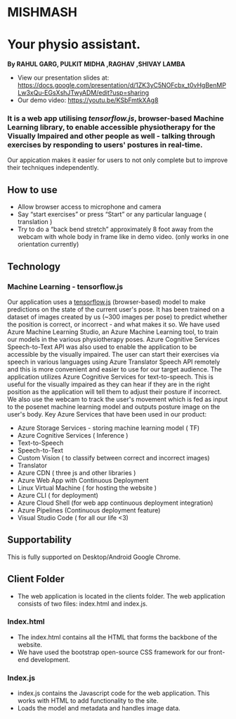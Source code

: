 # MISHMASH
# Your physio assistant.

**By RAHUL GARG, PULKIT MIDHA ,RAGHAV ,SHIVAY LAMBA**

-   View our presentation slides at: https://docs.google.com/presentation/d/1ZK3yC5NOFcbx_t0vHgBenMPLw3xQu-EGsXshJTwyADM/edit?usp=sharing
-   Our demo video: https://youtu.be/KSbFmtkXAg8

### It is a web app utilising **_tensorflow.js_**, browser-based Machine Learning library, to enable accessible physiotherapy for the Visually Impaired and other people as well - talking through exercises by responding to users' postures in real-time.

Our appication makes it easier for users to not only complete but to improve their techniques independently.

## How to use 

-   Allow browser access to microphone and camera
-   Say “start exercises” or press “Start” or any particular language ( translation )
-   Try to do a “back bend stretch” approximately 8 foot away from the webcam with whole body in frame like in demo video. (only works in one orientation currently)

## Technology

### Machine Learning - tensorflow.js

Our application uses a [tensorflow.js](https://www.tensorflow.org/js)  (browser-based) model to make predictions on the state of the current user's pose. It has been trained on a dataset of images created by us (~300 images per pose) to predict whether the position is correct, or incorrect - and what makes it so.
We have used Azure Machine Learning Studio, an Azure Machine Learning tool, to train our models in the various physiotherapy poses.
Azure Cognitive Services Speech-to-Text API was also used to enable the application to be accessible by the visually impaired. The user can start their exercises via speech in various languages using Azure Translator Speech API remotely and this is more convenient and easier to use for our target audience.
The application utilizes Azure Cognitive Services for text-to-speech. This is useful for the visually impaired as they can hear if they are in the right position as the application will tell them to adjust their posture if incorrect.
We also use the webcam to track the user's movement which is fed as input to the posenet machine learning model and outputs posture image on the user's body.
Key Azure Services that have been used in our product:

- Azure Storage Services - storing machine learning model ( TF)
- Azure Cognitive Services ( Inference )
- Text-to-Speech
- Speech-to-Text
- Custom Vision ( to classify between correct and incorrect images)
- Translator
- Azure CDN   ( three js and other libraries )
- Azure Web App with Continuous Deployment
- Linux Virtual Machine ( for hosting the website )
- Azure CLI  ( for deployment)
- Azure Cloud Shell (for web app continuous deployment integration)
- Azure Pipelines (Continuous deployment feature)
- Visual Studio Code ( for all our life <3)


## Supportability

This is fully supported on Desktop/Android Google Chrome.


## Client Folder

-   The web application is located in the clients folder. The web application consists of two files: index.html and index.js.

### Index.html

-   The index.html contains all the HTML that forms the backbone of the website.
-   We have used the bootstrap open-source CSS framework for our front-end development.

### Index.js

-   index.js contains the Javascript code for the web application. This works with HTML to add functionality to the site.
-   Loads the model and metadata and handles image data.
